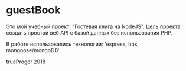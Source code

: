 # guestBook
Это мой учебный проект: "Гостевая книга на NodeJS". Цель проекта создать простой веб API с базой данных без использования PHP. 

В работе использовались технологии: 'express, hbs, mongoose/mongoDB'

trueProger 2018
